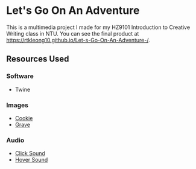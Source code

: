 # Let's Go On An Adventure
This is a multimedia project I made for my HZ9101 Introduction to Creative Writing class in NTU. You can see the final product at https://rtkleong10.github.io/Let-s-Go-On-An-Adventure-/.

## Resources Used
### Software
- Twine

### Images
- [Cookie](https://www.pexels.com/photo/cookies-on-square-white-ceramic-plate-890577/)
- [Grave](https://www.flaticon.com/free-icon/grave_1615451)

### Audio
- [Click Sound](http://soundimage.org/wp-content/uploads/2016/04/UI_Quirky19.mp3)
- [Hover Sound](http://soundimage.org/wp-content/uploads/2016/04/UI_Quirky29.mp3)